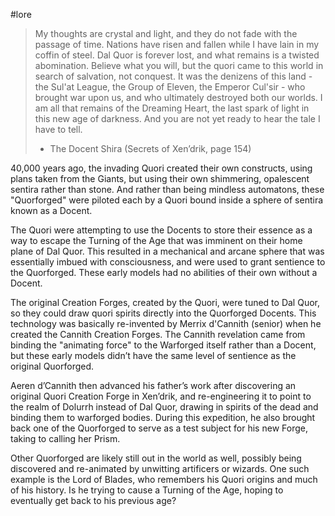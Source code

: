 #lore 

> My thoughts are crystal and light, and they do not fade with the passage of time. Nations have risen and fallen while I have lain in my coffin of steel. Dal Quor is forever lost, and what remains is a twisted abomination. Believe what you will, but the quori came to this world in search of salvation, not conquest. It was the denizens of this land - the Sul'at League, the Group of Eleven, the Emperor Cul'sir - who brought war upon us, and who ultimately destroyed both our worlds. I am all that remains of the Dreaming Heart, the last spark of light in this new age of darkness. And you are not yet ready to hear the tale I have to tell.
> -   The Docent Shira (Secrets of Xen’drik, page 154)

40,000 years ago, the invading Quori created their own constructs, using plans taken from the Giants, but using their own shimmering, opalescent sentira rather than stone. And rather than being mindless automatons, these "Quorforged" were piloted each by a Quori bound inside a sphere of sentira known as a Docent.

The Quori were attempting to use the Docents to store their essence as a way to escape the Turning of the Age that was imminent on their home plane of Dal Quor. This resulted in a mechanical and arcane sphere that was essentially imbued with consciousness, and were used to grant sentience to the Quorforged. These early models had no abilities of their own without a Docent.

The original Creation Forges, created by the Quori, were tuned to Dal Quor, so they could draw quori spirits directly into the Quorforged Docents. This technology was basically re-invented by Merrix d'Cannith (senior) when he created the Cannith Creation Forges. The Cannith revelation came from binding the "animating force" to the Warforged itself rather than a Docent, but these early models didn’t have the same level of sentience as the original Quorforged.

Aeren d’Cannith then advanced his father’s work after discovering an original Quori Creation Forge in Xen’drik, and re-engineering it to point to the realm of Dolurrh instead of Dal Quor, drawing in spirits of the dead and binding them to warforged bodies. During this expedition, he also brought back one of the Quorforged to serve as a test subject for his new Forge, taking to calling her Prism.

Other Quorforged are likely still out in the world as well, possibly being discovered and re-animated by unwitting artificers or wizards. One such example is the Lord of Blades, who remembers his Quori origins and much of his history. Is he trying to cause a Turning of the Age, hoping to eventually get back to his previous age?